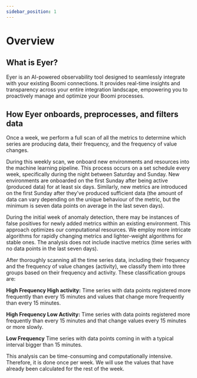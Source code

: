 ```yaml
---
sidebar_position: 1
---
```


# Overview

## What is Eyer?
Eyer is an AI-powered observability tool designed to seamlessly integrate with your existing Boomi connections. It provides real-time insights and transparency across your entire integration landscape, empowering you to proactively manage and optimize your Boomi processes.



## How Eyer onboards, preprocesses, and filters data
Once a week, we perform a full scan of all the metrics to determine which series are producing data, their frequency, and the frequency of value changes. 

During this weekly scan, we onboard new environments and resources into the machine learning pipeline. This process occurs on a set schedule every week, specifically during the night between Saturday and Sunday. New environments are onboarded on the first Sunday after being active (produced data) for at least six days. Similarly, new metrics are introduced on the first Sunday after they've produced sufficient data (the amount of data can vary depending on the unique behaviour of the metric, but the minimum is seven data points on average in the last seven days). 

During the initial week of anomaly detection, there may be instances of false positives for newly added metrics within an existing environment. This approach optimizes our computational resources. We employ more intricate algorithms for rapidly changing metrics and lighter-weight algorithms for stable ones. The analysis does not include inactive metrics (time series with no data points in the last seven days).


After thoroughly scanning all the time series data, including their frequency and the frequency of value changes (activity), we classify them into three groups based on their frequency and activity. These classification groups are:


**High Frequency High activity:** Time series with data points registered more frequently than every 15 minutes and values that change more frequently than every 15 minutes.


**High Frequency Low Activity:** Time series with data points registered more frequently than every 15 minutes and that change values every 15 minutes or more slowly.

**Low Frequency** Time series with data points coming in with a typical interval bigger than 15 minutes. 

This analysis can be time-consuming and computationally intensive. Therefore, it is done once per week. We will use the values that have already been calculated for the rest of the week.

